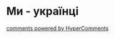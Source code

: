 <div id="hypercomments_widget" class="js-hypercomments-widget invisible"></div>

# Ми - українці

<div class="js-hypercomments-container">
<a href="http://hypercomments.com" class="hc-link" title="comments widget">comments powered by HyperComments</a>
</div>